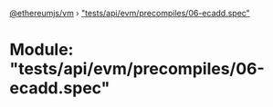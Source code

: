 [@ethereumjs/vm](../README.md) › ["tests/api/evm/precompiles/06-ecadd.spec"](_tests_api_evm_precompiles_06_ecadd_spec_.md)

# Module: "tests/api/evm/precompiles/06-ecadd.spec"


